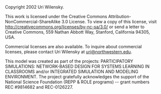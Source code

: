 Copyright 2002 Uri Wilensky.

This work is licensed under the Creative Commons Attribution-NonCommercial-ShareAlike 3.0 License. To view a copy of this license, visit http://creativecommons.org/licenses/by-nc-sa/3.0/ or send a letter to Creative Commons, 559 Nathan Abbott Way, Stanford, California 94305, USA.

Commercial licenses are also available. To inquire about commercial licenses, please contact Uri Wilensky at uri@northwestern.edu.

This model was created as part of the projects: PARTICIPATORY SIMULATIONS: NETWORK-BASED DESIGN FOR SYSTEMS LEARNING IN CLASSROOMS and/or INTEGRATED SIMULATION AND MODELING ENVIRONMENT. The project gratefully acknowledges the support of the National Science Foundation (REPP & ROLE programs) -- grant numbers REC #9814682 and REC-0126227.
